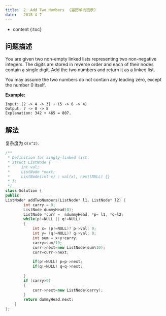 ```yaml
---
title:  2. Add Two Numbers  (遍历单向链表)
date:   2018-4-7
---
```



* content
{:toc}


##  问题描述
You are given two non-empty linked lists representing two non-negative integers. The digits are stored in reverse order and each of their nodes contain a single digit. Add the two numbers and return it as a linked list.

You may assume the two numbers do not contain any leading zero, except the number 0 itself.

__Example:__
```
Input: (2 -> 4 -> 3) + (5 -> 6 -> 4)
Output: 7 -> 0 -> 8
Explanation: 342 + 465 = 807.
```
## 解法
复杂度为 `O(n^2)`.

```cpp
/**
 * Definition for singly-linked list.
 * struct ListNode {
 *     int val;
 *     ListNode *next;
 *     ListNode(int x) : val(x), next(NULL) {}
 * };
 */
class Solution {
public:
ListNode* addTwoNumbers(ListNode* l1, ListNode* l2) {
        int carry = 0;
        ListNode dummyHead(0);
        ListNode *curr =  &dummyHead, *p= l1, *q=l2; 
        while(p!=NULL || q!=NULL)
        {
            int x= (p!=NULL)? p->val: 0;
            int y= (q!=NULL)? q->val: 0;
            int sum = x+y+carry;
            carry=sum/10;
            curr->next=new ListNode(sum%10);
            curr=curr->next;
            
            if(p!=NULL) p=p->next;            
            if(q!=NULL) q=q->next;   
          
        }
        if (carry>0)
        {
            curr->next=new ListNode(carry);
        }
        return dummyHead.next;
    }
};
```